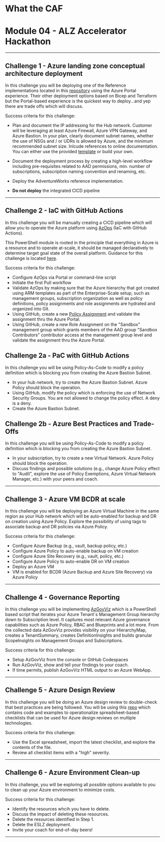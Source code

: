 # What the CAF
# Module 04 - ALZ Accelerator Hackathon

---

## Challenge 1 - Azure landing zone conceptual architecture deployment

In this challenge you will be deploying one of the Reference implementations located in this [repository](https://github.com/Azure/Enterprise-Scale) using the Azure Portal experience. Their other deployment options based on Bicep and Terraform but the Portal-based experience is the quickest way to deploy...and yep there are trade offs which will discuss.

Success criteria for this challenge:

- Plan and document the IP addressing for the Hub network. Customer will be leveraging at least Azure Firewall, Azure VPN Gateway, and Azure Bastion. In your plan, clearly document subnet names, whether the use of NSGs and / or UDRs is allowed by Azure, and the minimum recommended subnet size. Inlcude references to online documentation. You can either use the provided [template](/learning_path_modules/04_ALZ_Accelerator/sources/Azure%20Network%20Documentation%20Template.xlsx) or build your own.
- Document the deployment process by creating a high-level workflow including pre-requisites related to AAD permissions, min. number of subscriptions, subscription naming convention and renaming, etc.
- Deploy the AdventureWorks reference implementation.

- **Do not deploy** the integrated CICD pipeline

---

## Challenge 2 - IaC with GitHub Actions

In this challenge you will be manually creating a CICD pipeline which will allow you to operate the Azure platform using [AzOps](https://github.com/Azure/AzOps) (IaC with GitHub Actions).

This PowerShell module is rooted in the principle that everything in Azure is a resource and to operate at-scale, it should be managed declaratively to determine target goal state of the overall platform. Guidance for this challenge is located [here](https://github.com/azure/azops/wiki/github-actions).

Success criteria for this challenge:

- Configure AzOps via Portal or command-line script
- Initiate the first Pull workflow
- Validate AzOps by making sure that the Azure hierarchy that got created using ARM templates as part of the Enterprise-Scale setup, such as management groups, subscription organization as well as policy definitions, policy assignments and role assignments are hydrated and organized into Git.
- Using GitHub, create a new [Policy Assignment](https://github.com/Azure/Enterprise-Scale/wiki/Deploying-Enterprise-Scale-Platform-DevOps#create-new-policy-assignment-for-validation) and validate the assignment thru the Azure Portal.
- Using GitHub, create a new Role Assignment on the "Sandbox" management group which grants members of the AAD group "Sandbox Contributors" contributor access at the management group level and validate the assignment thru the Azure Portal.

## Challenge 2a - PaC with GitHub Actions

In this challenge you will be using Policy-As-Code to modify a policy definition which is blocking you from creating the Azure Bastion Subnet.

- In your hub network, try to create the Azure Bastion Subnet. Azure Policy should block the operation.
- Using GitHub, modify the policy which is enforcing the use of Network Security Groups. You are not allowed to change the policy effect. A deny is a deny.
- Create the Azure Bastion Subnet.

## Challenge 2b - Azure Best Practices and Trade-Offs

In this challenge you will be using Policy-As-Code to modify a policy definition which is blocking you from creating the Azure Bastion Subnet.

- In your subscription, try to create a new Virtual Network. Azure Policy should block the operation.
- Discuss findings and possible solutions (e.g., change Azure Policy effect to "Audit", explore the use of Policy Exemptions, Azure Virtual Network Manager, etc.) with your peers and coach.

---

## Challenge 3 - Azure VM BCDR at scale

In this challenge you will be deploying an Azure Virtual Machine in the same region as your Hub network which will be auto-enabled for backup and DR on creation using Azure Policy. Explore the possibility of using tags to associate backup and DR policies via Azure Policy.

Success criteria for this challenge:

- Configure Azure Backup (e.g., vault, backup policy, etc.)
- Configure Azure Policy to auto-enable backup on VM creation
- Configure Azure Site Recovery (e.g., vault, policy, etc.)
- Configure Azure Policy to auto-enable DR on VM creation
- Deploy an Azure VM
- VM is enabled for BCDR (Azure Backup and Azure Site Recovery) via Azure Policy

---

## Challenge 4 - Governance Reporting

In this challenge you will be implementing [AzGovViz](https://github.com/JulianHayward/Azure-MG-Sub-Governance-Reporting) which is a PowerShell based script that iterates your Azure Tenant´s Management Group hierarchy down to Subscription level. It captures most relevant Azure governance capabilities such as Azure Policy, RBAC and Blueprints and a lot more. From the collected data AzGovViz provides visibility on your HierarchyMap, creates a TenantSummary, creates DefinitionInsights and builds granular ScopeInsights on Management Groups and Subscriptions.

Success criteria for this challenge:

- Setup AzGovViz from the console or GitHub Codespaces
- Run AzGovViz, show and tell your findings to your coach.
- If time permits, publish AzGovViz HTML output to an Azure WebApp.

---

## Challenge 5 - Azure Design Review

In this challenge you will be doing an Azure design review to double-check that best practices are being followed. You will be using this [repo](https://github.com/Azure/review-checklists) which contains code and examples to operationalize spreadsheet-based checklists that can be used for Azure design reviews on multiple technologies.

Success criteria for this challenge:

- Use the Excel spreadsheet, import the latest checklist, and explore the contents of the file.
- Review all checklist items with a "high" severity.

---

## Challenge 6 - Azure Environment Clean-up

In this challenge, you will be exploring all possible options available to you to clean up your Azure environment to minimize costs.

Success criteria for this challenge:

- Identify the resources whcih you have to delete.
- Discuss the impact of deleting these resources.
- Delete the resources identified in Step 1.
- Delete the ESLZ deployment.
- Invite your coach for end-of-day beers!

---

